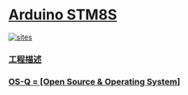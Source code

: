 # [Arduino STM8S](https://github.com/OS-Q/A02)

[![sites](http://182.61.61.133/link/resources/OSQ.png)](http://www.OS-Q.com)
### [工程描述](https://github.com/OS-Q/A02/wiki)

### [OS-Q = [Open Source & Operating System] ](http://www.OS-Q.com)
